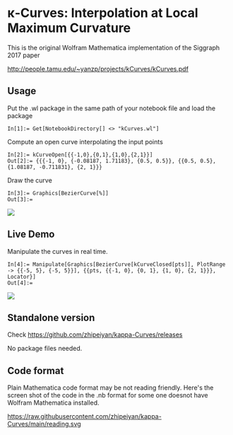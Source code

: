 # &kappa;-Curves: Interpolation at Local Maximum Curvature
This is the original Wolfram Mathematica implementation of the Siggraph 2017 paper

http://people.tamu.edu/~yanzp/projects/kCurves/kCurves.pdf

## Usage
Put the .wl package in the same path of your notebook file and load the package
```
In[1]:= Get[NotebookDirectory[] <> "kCurves.wl"]
```
Compute an open curve interpolating the input points
```
In[2]:= kCurveOpen[{{-1,0},{0,1},{1,0},{2,1}}]
Out[2]:= {{{-1, 0}, {-0.08187, 1.71183}, {0.5, 0.5}}, {{0.5, 0.5}, {1.08187, -0.711831}, {2, 1}}}
```
Draw the curve
```
In[3]:= Graphics[BezierCurve[%]]
Out[3]:= 
```
![](http://people.tamu.edu/~yanzp/projects/kCurves/four.png)

## Live Demo
Manipulate the curves in real time.
```
In[4]:= Manipulate[Graphics[BezierCurve[kCurveClosed[pts]], PlotRange -> {{-5, 5}, {-5, 5}}], {{pts, {{-1, 0}, {0, 1}, {1, 0}, {2, 1}}}, Locator}]
Out[4]:= 
```
![](http://people.tamu.edu/~yanzp/projects/kCurves/closed.png)

## Standalone version
Check https://github.com/zhipeiyan/kappa-Curves/releases

No package files needed.

## Code format
Plain Mathematica code format may be not reading friendly. Here's the screen shot of the code in the .nb format for some one doesnot have Wolfram Mathematica installed.

https://raw.githubusercontent.com/zhipeiyan/kappa-Curves/main/reading.svg
